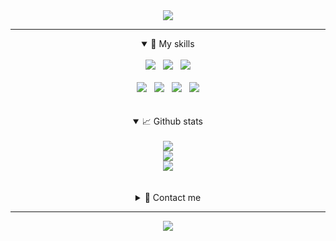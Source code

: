 <div align="center">
<img src="https://capsule-render.vercel.app/api?type=waving&color=auto&height=250&section=header&animation=fadeIn&text=PARK%20GI-PYO%20🙈&&fontSize=70&fontAlign=60">
<hr>
<details open>
    <summary>🚀 My skills</summary>
    <br>
    <div>
        <img src="https://img.shields.io/badge/Java-007396.svg?&style=for-the-badge&logo=Java&logoColor=white" />&nbsp;&nbsp;
        <img src="https://img.shields.io/badge/Spring-6DB33F.svg?&style=for-the-badge&logo=Spring&logoColor=white" />&nbsp;&nbsp;
        <img src="https://img.shields.io/badge/Oracle-F80000.svg?&style=for-the-badge&logo=Oracle&logoColor=white" />
    </div>
    <br>
    <div>
        <img src="https://img.shields.io/badge/IntelliJ%20IDEA-000000.svg?&style=for-the-badge&logo=IntelliJ%20IDEA&logoColor=white" />&nbsp;&nbsp;
        <img src="https://img.shields.io/badge/Git-F05032.svg?&style=for-the-badge&logo=Git&logoColor=white" />&nbsp;&nbsp;
        <img src="https://img.shields.io/badge/Github-181717.svg?&style=for-the-badge&logo=Github&logoColor=white" />&nbsp;&nbsp;
        <img src="https://img.shields.io/badge/GitKraken-179287.svg?&style=for-the-badge&logo=GitKraken&logoColor=white" />
    </div>
</details>
<br>
<br>
<details open>
    <summary>📈 Github stats</summary>
    <br>
    <img src="https://github-readme-streak-stats.herokuapp.com/?user=pyo92" />
    <br>
    <img src="https://github-readme-stats.vercel.app/api?username=pyo92&show_icons=true" />
    <br>
    <img src="https://github-readme-stats.vercel.app/api/top-langs/?username=pyo92&show_icons=true&hide_border=true&title_color=004386&icon_color=004386&layout=compact" />
</details>
<br>
<br>
<details>
    <summary>👤 Contact me</summary>
    <br>
    <a href="https://velog.io/@pyo92">
       <img src="https://img.shields.io/badge/Velog-20c997.svg?&style=for-the-badge&logo=Velog&logoColor=white" />&nbsp;&nbsp;
    </a>
    <a href="mailto:gipyopark@gmail.com">
        <img  src="https://img.shields.io/badge/Gmail-EA4335.svg?&style=for-the-badge&logo=Gmail&logoColor=white" />&nbsp;&nbsp;
    </a>
    <a href="https://www.instagram.com/gipyo.park/">
        <img  src="https://img.shields.io/badge/Instagram-E4405F.svg?&style=for-the-badge&logo=Instagram&logoColor=white" />
    </a>    
</details>
<hr>
<img src="https://hits.seeyoufarm.com/api/count/incr/badge.svg?url=https%3A%2F%2Fgithub.com%2Fpyo92&count_bg=%2379C83D&title_bg=%23555555&icon=&icon_color=%23E7E7E7&title=hits&edge_flat=false" />
</div>
